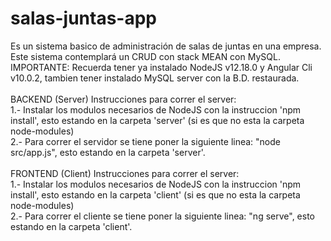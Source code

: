 # salas-juntas-app

Es un sistema basico de administración de salas de juntas en una empresa. Este sistema contemplará un CRUD con stack MEAN con MySQL. <br />
IMPORTANTE: Recuerda tener ya instalado NodeJS v12.18.0 y Angular Cli v10.0.2, tambien tener instalado MySQL server con la B.D. restaurada. <br />
<br />
BACKEND (Server) Instrucciones para correr el server: <br />
1.- Instalar los modulos necesarios de NodeJS con la instruccion  'npm install', esto estando en la carpeta 'server' (si es que no esta la carpeta node-modules) <br />
2.- Para correr el servidor se tiene poner la siguiente linea: "node src/app.js", esto estando en la carpeta 'server'. <br />
<br />
FRONTEND (Client) Instrucciones para correr el server: <br />
1.- Instalar los modulos necesarios de NodeJS con la instruccion 'npm install', esto estando en la carpeta 'client' (si es que no esta la carpeta node-modules) <br />
2.- Para correr el cliente se tiene poner la siguiente linea: "ng serve", esto estando en la carpeta 'client'.
<br />
